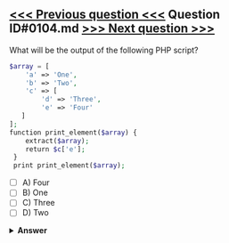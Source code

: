 [<<< Previous question <<<](0103.md)   Question ID#0104.md   [>>> Next question >>>](0105.md)
---

What will be the output of the following PHP script?
```php
$array = [
    'a' => 'One', 
    'b' => 'Two', 
    'c' => [
        'd' => 'Three', 
        'e' => 'Four'
   ]
];
function print_element($array) {
    extract($array);
    return $c['e'];
 }
 print print_element($array);
```

- [ ] A) Four
- [ ] B) One
- [ ] C) Three
- [ ] D) Two

<details><summary><b>Answer</b></summary>
<p>
  Answer: <strong>A</strong>
</p>
</details>
